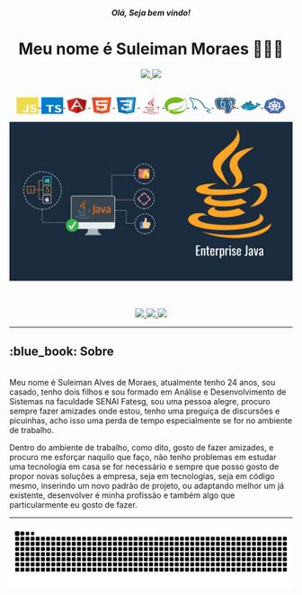 <h5 align="center">Olá, Seja bem vindo!</h5>
<h1 align="center">Meu nome é Suleiman Moraes 👨🏿‍💻 </h1>

<div align="center">
    <a href="https://github.com/Suleiman-Moraes">
        <img height="180em"
            src="https://github-readme-stats.vercel.app/api?username=Suleiman-Moraes&show_icons=true&theme=dracula&include_all_commits=true&count_private=true" />
        <img height="180em"
            src="https://github-readme-stats.vercel.app/api/top-langs/?username=Suleiman-Moraes&layout=compact&langs_count=7&theme=dracula" />
</div>
<p align="center">
<div align="center" style="display: inline_block"><br>
    <img align="center" alt="Susu-Js" height="30" width="40"
        src="https://raw.githubusercontent.com/devicons/devicon/master/icons/javascript/javascript-plain.svg">
    <img align="center" alt="Susu-Ts" height="30" width="40"
        src="https://raw.githubusercontent.com/devicons/devicon/master/icons/typescript/typescript-plain.svg">
    <img align="center" alt="Susu-Angular" height="30" width="40"
        src="https://raw.githubusercontent.com/devicons/devicon/master/icons/angularjs/angularjs-original.svg">
    <img align="center" alt="Susu-HTML" height="30" width="40"
        src="https://raw.githubusercontent.com/devicons/devicon/master/icons/html5/html5-original.svg">
    <img align="center" alt="Susu-CSS" height="30" width="40"
        src="https://raw.githubusercontent.com/devicons/devicon/master/icons/css3/css3-original.svg">
    <img align="center" alt="Susu-Java" height="30" width="40"
        src="https://raw.githubusercontent.com/devicons/devicon/master/icons/java/java-plain.svg">
    <img align="center" alt="Susu-spring" height="30" width="40"
        src="https://raw.githubusercontent.com/devicons/devicon/master/icons/spring/spring-original.svg">
    <img align="center" alt="Susu-mysql" height="30" width="40"
        src="https://raw.githubusercontent.com/devicons/devicon/master/icons/mysql/mysql-original.svg">
    <img align="center" alt="Susu-postgresql" height="30" width="40"
        src="https://raw.githubusercontent.com/devicons/devicon/master/icons/postgresql/postgresql-original.svg">
    <img align="center" alt="Susu-docker" height="30" width="40"
        src="https://raw.githubusercontent.com/devicons/devicon/master/icons/docker/docker-original.svg">
    <img align="center" alt="Susu-Kube" height="30" width="40"
        src="https://raw.githubusercontent.com/devicons/devicon/master/icons/kubernetes/kubernetes-plain.svg">
</div>
</p>

<div align="center">
    <img height="70%"
        src="https://raw.githubusercontent.com/Suleiman-Moraes/suleiman-moraes.github.io/master/images/Develop-JAVA-Enterprise-Applications.png">
</div>

##
<div style="display: inline_block" align="center"><br>
    <!-- <a href="https://www.instagram.com/suleiman_moraes/" target="_blank"><img
            src="https://img.shields.io/badge/-Instagram-%23E4405F?style=for-the-badge&logo=instagram&logoColor=white"
            target="_blank"></a> -->
    <a href="mailto:suleimanmoraes@gmail.com" target="_blank"><img
            src="https://img.shields.io/badge/-Gmail-%23333?style=for-the-badge&logo=gmail&logoColor=white" />
    </a>
    <a href="https://www.linkedin.com/in/suleiman-alves-de-moraes-14b449145/" target="_blank" target="_blank"><img
            src="https://img.shields.io/badge/-LinkedIn-%230077B5?style=for-the-badge&logo=linkedin&logoColor=white" />
    </a>
    <a href="https://api.whatsapp.com/send?phone=5562998264577" target="_blank"></a> <img
        src="https://img.shields.io/badge/WhatsApp-25D366?style=for-the-badge&logo=whatsapp&logoColor=white" /></a>
</div>

---

<h2> :blue_book: Sobre</h2>
<p><br>Meu nome é Suleiman Alves de Moraes, atualmente tenho 24 anos, sou
    casado, tenho dois filhos e sou formado em Análise e Desenvolvimento de
    Sistemas na faculdade SENAI Fatesg, sou uma pessoa alegre, procuro sempre fazer amizades onde estou, tenho uma
    preguiça de discursões e picuinhas, acho isso uma perda de tempo especialmente se for no ambiente de trabalho.</p>
<p>Dentro do ambiente de trabalho, como dito, gosto de fazer amizades, e procuro me esforçar naquilo que faço, não tenho
    problemas em estudar uma tecnologia em casa se for necessário e sempre que posso gosto de propor novas soluções a
    empresa, seja em tecnologias, seja em código mesmo, inserindo um novo padrão de projeto, ou adaptando melhor um já
    existente, desenvolver é minha profissão e também algo que particularmente eu gosto de fazer.</p>

---

![Snake animation](https://github.com/Suleiman-Moraes/Suleiman-Moraes/blob/output/github-contribution-grid-snake.svg)
